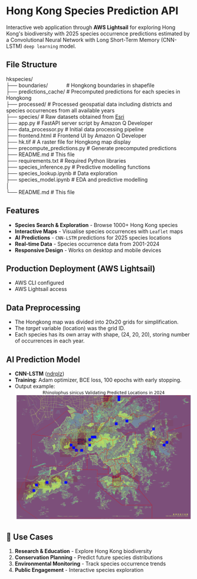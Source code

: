 # Hong Kong Species Prediction API
Interactive web application through **AWS Lightsail** for exploring Hong Kong's biodiversity with 2025 species occurrence predictions estimated by a Convolutional Neural Network with Long Short-Term Memory (CNN-LSTM) `deep learning` model.

## File Structure
hkspecies/  
├── boundaries/ &emsp;&emsp;&emsp; # Hongkong boundaries in shapefile  
├── predictions_cache/          # Precomputed predictions for each species in Hongkong  
├── processed/                  # Processed geospatial data including districts and species occurrences from all available years  
├── species/                    # Raw datasets obtained from [Esri](https://opendata.esrichina.hk/maps/esrihk::occurrence-data-of-hong-kong-species/about)  
├── app.py                      # FastAPI server script by Amazon Q Developer  
├── data_processor.py           # Initial data processing pipeline  
├── frontend.html               # Frontend UI by Amazon Q Developer  
├── hk.tif                      # A raster file for Hongkong map display  
├── precompute_predictions.py   # Generate precomputed predictions  
├── README.md                   # This file  
├── requirements.txt            # Required Python libraries  
├── species_inference.py        # Predictive modelling functions  
├── species_lookup.ipynb        # Data exploration  
├── species_model.ipynb         # EDA and predictive modelling  
│    
└── README.md                   # This file  

## Features
- **Species Search & Exploration** - Browse 1000+ Hong Kong species
- **Interactive Maps** - Visualise species occurrences with `Leaflet` maps
- **AI Predictions** - `CNN-LSTM` predictions for 2025 species locations
- **Real-time Data** - Species occurrence data from 2001-2024
- **Responsive Design** - Works on desktop and mobile devices

## Production Deployment (AWS Lightsail)
- AWS CLI configured
- AWS Lightsail access

## Data Preprocessing
- The Hongkong map was divided into 20x20 grids for simplification.
- The *target* variable (location) was the grid ID.
- Each species has its own array with shape, (24, 20, 20), storing number of occurrences in each year.

## AI Prediction Model
- **CNN-LSTM** ([ndrplz](https://github.com/ndrplz/ConvLSTM_pytorch))
- **Training**: Adam optimizer, BCE loss, 100 epochs with early stopping.
- Output example:
![Predicted locations with actual occurrences](./image/output.png)

## 🎯 Use Cases
1. **Research & Education** - Explore Hong Kong biodiversity
2. **Conservation Planning** - Predict future species distributions
3. **Environmental Monitoring** - Track species occurrence trends
4. **Public Engagement** - Interactive species exploration
